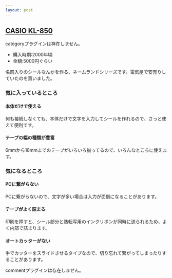 ```yaml
---
layout: post
---
```

<h2><a href="/?page=CASIO+KL%2D850" class="wikipage">CASIO KL-850</a></h2>
<p><span class="error">categoryプラグインは存在しません。</span></p>
<ul>
<li>購入時期:2000年頃</li>
<li>金額:5000円ぐらい</li>
</ul>
<p>名前入りのシールなんかを作る、ネームランドシリーズです。電気屋で安売りしていたのを買いました。</p>
<h3>気に入っているところ</h3>
<h4>本体だけで使える</h4>
<p>何も接続しなくても、本体だけで文字を入力してシールを作れるので、さっと使えて便利です。</p>
<h4>テープの幅の種類が豊富</h4>
<p>6mmから18mmまでのテープがいろいろ揃ってるので、いろんなところに使えます。</p>
<h3>気になるところ</h3>
<h4>PCに繋がらない</h4>
<p>PCに繋がらないので、文字が多い場合は入力が面倒になることがあります。</p>
<h4>テープがよく詰まる</h4>
<p>印刷を押すと、シール部分と熱転写用のインクリボンが同時に送られるため、よく内部で詰まります。</p>
<h4>オートカッターがない</h4>
<p>手でカッターをスライドさせるタイプなので、切り忘れて繋がってしまったりすることがあります。</p>
<p><span class="error">commentプラグインは存在しません。</span> </p>
